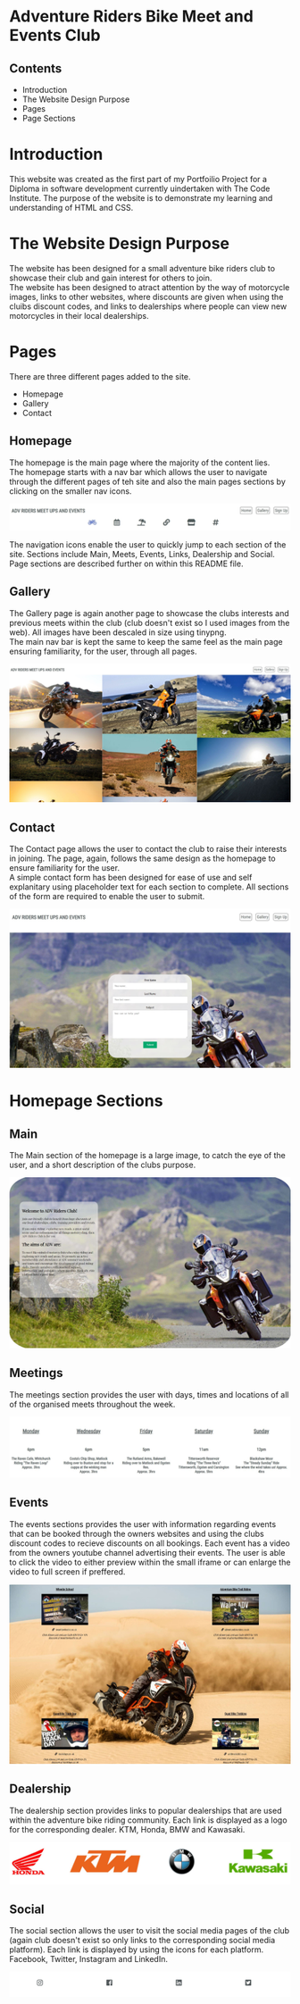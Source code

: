 # Adventure Riders Bike Meet and Events Club

## Contents

* Introduction
* The Website Design Purpose
* Pages
* Page Sections

# 

# Introduction

This website was created as the first part of my Portfoilio Project for a Diploma in software development currently uindertaken with The Code Institute.
The purpose of the website is to demonstrate my learning and understanding of HTML and CSS.

# The Website Design Purpose

The website has been designed for a small adventure bike riders club to showcase their club and gain interest for others to join.  
The website has been designed to atract attention by the way of motorcycle images, links to other websites, where discounts are given when using the cluibs discount codes, and links to dealerships where people can view new motorcycles in their local dealerships.  

# Pages

There are three different pages added to the site.  
+ Homepage  
+ Gallery  
+ Contact

## Homepage  
The homepage is the main page where the majority of the content lies.  
The homepage starts with a nav bar which allows the user to navigate through the different pages of teh site and also the main pages sections by clicking on the smaller nav icons.    

![](assets/images/BikemeetNavBar.jpg)  

The navigation icons enable the user to quickly jump to each section of the site. Sections include Main, Meets, Events, Links, Dealership and Social. Page sections are described further on within this README file.  

## Gallery

The Gallery page is again another page to showcase the clubs interests and previous meets within the club (club doesn't exist so I used images from the web). All images have been descaled in size using tinypng.   
The main nav bar is kept the same to keep the same feel as the main page ensuring familiarity, for the user, through all pages.    

![](assets/images/galleryscreenshot.JPG)  

## Contact  

The Contact page allows the user to contact the club to raise their interests in joining. The page, again, follows the same design as the homepage to ensure familiarity for the user.  
A simple contact form has been designed for ease of use and self explanitary using placeholder text for each section to complete. All sections of the form are required to enable the user to submit.  

![](assets/images/contactformscreenshot.JPG)  

# Homepage Sections

## Main

The Main section of the homepage is a large image, to catch the eye of the user, and a short description of the clubs purpose.

![](assets/images/mainpagedescription.JPG)

## Meetings

The meetings section provides the user with days, times and locations of all of the organised meets throughout the week. 

![](assets/images/homepagemeets.JPG)

## Events  

The events sections provides the user with information regarding events that can be booked through the owners websites and using the clubs discount codes to recieve discounts on all bookings. Each event has a video from the owners youtube channel advertising their events. The user is able to click the video to either preview within the small iframe or can enlarge the video to full screen if preffered.

![](assets/images/homepageevents.JPG)


## Dealership

The dealership section provides links to popular dealerships that are used within the adventure bike riding community. Each link is displayed as a logo for the corresponding dealer. KTM, Honda, BMW and Kawasaki.

![](assets/images/dealerships.JPG)

## Social

The social section allows the user to visit the social media pages of the club (again club doesn't exist so only links to the corresponding social media platform). Each link is displayed by using the icons for each platform.  
Facebook, Twitter, Instagram and LinkedIn.

![](assets/images/sociallinks.JPG)